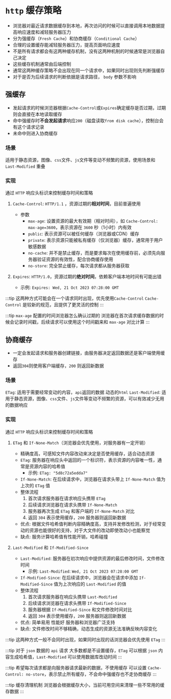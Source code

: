# `http` 缓存策略
- 浏览器对最近请求数据缓存到本地，再次访问的时候可以直接调用本地数据提高响应速度和减轻服务器压力
- 分为强缓存（`Fresh Cache`）和协商缓存（`Conditional Cache`）
- 合理的设置缓存能减轻服务器压力，提高页面响应速度
- 不是所有请求都会有这两种缓存机制，没有这两种机制的时候通常是浏览器自己决定
- 这些缓存机制通常由后端控制
- 通常这两种缓存策略不会出现在同一个请求中，如果同时出现则先判断强缓存
- 对于是否为后续请求的判断依据是请求路径， `body` 参数不影响

## 强缓存
- 发起请求的时候浏览器根据`Cache-Control`或`Expires`确定缓存是否过期，过期则会直接在本地读取缓存
- 命中强缓存时**不会发起请求**响应`200`（磁盘读取`from disk cache`），控制台会有这个请求记录
- 未命中则进入协商缓存
### 场景
适用于静态资源，图像、`css`文件、`js`文件等变动不频繁的资源，使用场景和 `Last-Modified` 重叠
### 实现
通过 `HTTP` 响应头标识来控制缓存时间和策略
1. `Cache-Control`: `HTTP/1.1` ，资源过期的**相对时间**，目前普遍使用
   - 参数
     - `max-age`: 设置资源的最大有效期（相对时间），如 `Cache-Control: max-age=3600`，表示资源在 `3600` 秒（1小时）内有效
     - `public`: 表示资源可以被任何缓存（浏览器或CDN）缓存
     - `private`: 表示资源只能被私有缓存（仅浏览器）缓存，通常用于用户敏感数据
     - `no-cache`: 并不是禁止缓存，而是要求每次在使用缓存前，必须先向服务器验证资源的有效性，配合协商缓存使用
     - `no-store`: 完全禁止缓存，每次请求都从服务器获取

2. `Expires`: `HTTP/1.0`，资源过期的**绝对时间**，依赖客户端本地时间有可能出错
   - 示例: `Expires: Wed, 21 Oct 2023 07:28:00 GMT`

:::tip 这两种方式可能会在一个请求同时出现，优先使用`Cache-Control`
`Cache-Control` 是较新的规范，且提供了更灵活的控制
:::

:::tip `max-age` 配置的时间浏览器怎么确认过期的
浏览器在首次请求缓存数据的时候会记录时间戳，后续请求可以使用这个时间戳来和 `max-age` 对比计算
:::


## 协商缓存
- 一定会发起请求和服务器创建链接，由服务器决定返回数据还是客户端使用缓存
- 返回`304`则使用客户端缓存，`200` 则返回新数据

### 场景
`ETag`: 适用于需要经常变动的内容，`api`返回的数据 动态的`html`
`Last-Modified`: 适用于静态资源，图像、`css`文件、`js`文件等变动不频繁的资源，可以有效减少无用的数据响应

### 实现
通过 `HTTP` 响应头标识来控制缓存时间和策略
1. `ETag` 和 `If-None-Match`（浏览器会优先使用，对服务器有一定开销）
   - 精确度高，可感知文件内容改动来决定是否使用缓存，适合动态资源
   - `ETag`: 服务器在响应头中返回的一个标识符，表示资源的内容唯一性，通常是资源内容的哈希值
     - 示例: `ETag: "5d8c72a5edda7"`
   - `If-None-Match`: 在后续请求中，浏览器在请求头带上 `If-None-Match` 值为上次的 `ETag` 值
   - 整体流程
     1. 首次请求服务器在请求响应头携带 `ETag` 
     2. 后续请求浏览器在请求头携带 `If-None-Match`
     3. 服务器再次生成 `ETag` 和客户端的 `If-None-Match` 对比
     4. 返回 `304` 表示使用缓存，`200` 服务器则返回新数据
   - 优点: 根据文件哈希值判断内容精确度高，支持并发修改检测，对于经常变动的资源也能很好的支持，对于大文件的改动即使改动小也能察觉
   - 缺点: 服务计算哈希值有性能开销，哈希碰撞

2. `Last-Modified` 和 `If-Modified-Since`
   - `Last-Modified`: 服务器在初次响应中提供资源的最后修改时间，文件修改时间
     - 示例: `Last-Modified`: `Wed, 21 Oct 2023 07:28:00 GMT`
   - `If-Modified-Since`: 在后续请求中，浏览器会在请求中添加 `If-Modified-Since` 值为上次响应的 `Last-Modified` 的值
   - 整体流程
     1. 首次请求服务器在响应头携带 `Last-Modified`
     2. 后续请求浏览器在请求头携带 `If-Modified-Since`
     3. 服务器根据 `If-Modified-Since` 和文件修改时间对比
     4. 返回 `304` 表示使用缓存，`200` 服务器则返回新数据
   - 优点: 简单易用 性能好 服务器和浏览器广泛支持
   - 缺点: 文件修改时间不够精确，动态生成的资源无法准确反映内容变化

:::tip 这两种方式一般不会同时出现，如果同时出现的话浏览器会优先使用 `ETag`
:::

:::tip 对于 `json` 数据的 `api` 请求
大多数都是不设置缓存，`ETag` 可以根据 `json` 内容生成哈希值，`Last-Modified` 可以使用数据库改动时间
:::

:::tip 希望每次请求都是向服务器请求最新的数据，不使用缓存
可以设置 `Cache-Control: no-store`，表示禁止所有缓存，不会命中强缓存也不走协商缓存
:::

:::tip 缓存清理机制
浏览器会根据缓存大小，当前可用空间来清理一些不常用的缓存数据
:::
